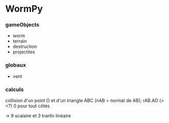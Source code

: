 # WormPy

### gameObjects

- worm
- terrain
- destruction
- projectiles

### globaux

- vent

### calculs
collision d'un point O et d'un triangle ABC
(nAB = normal de AB);
rAB.AO (><?) 0
pour tout côtés

-> 9 scalaire et 3 tranfo linéaire